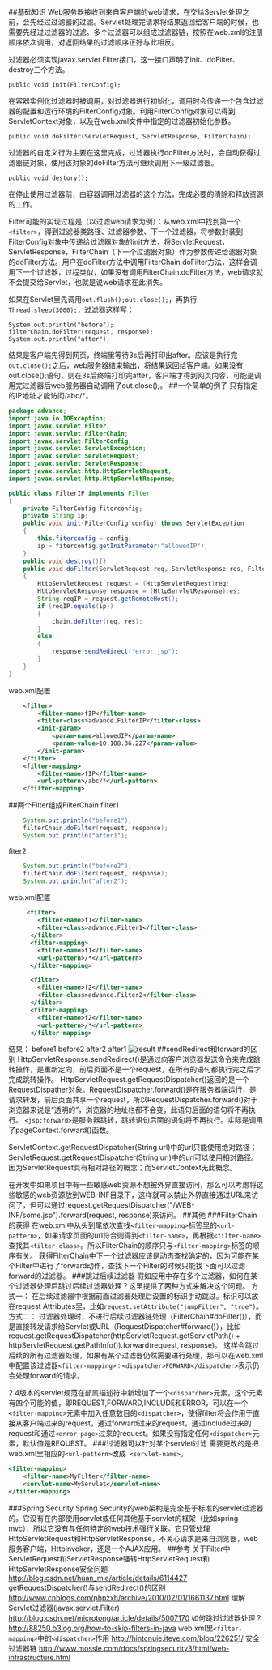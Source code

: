 ##基础知识
Web服务器接收到来自客户端的web请求，在交给Servlet处理之前，会先经过过滤器的过滤。Servlet处理完请求将结果返回给客户端的时候，也需要先经过过滤器的过滤。多个过滤器可以组成过滤器链，按照在web.xml的注册顺序依次调用，对返回结果的过滤顺序正好与此相反。

过滤器必须实现javax.servlet.Filter接口，这一接口声明了init、doFilter、destroy三个方法。

	public void init(FilterConfig);
在容器实例化过滤器时被调用，对过滤器进行初始化，调用时会传递一个包含过滤器的配置和运行环境的FilterConfig对象。利用FilterConfig对象可以得到ServletContext对象，以及在web.xml文件中指定的过滤器初始化参数。

	public void doFilter(ServletRequest, ServletResponse, FilterChain);
过滤器的自定义行为主要在这里完成，过滤器执行doFilter方法时，会自动获得过滤器链对象，使用该对象的doFilter方法可继续调用下一级过滤器。
	
	public void destory();
在停止使用过滤器前，由容器调用过滤器的这个方法，完成必要的清除和释放资源的工作。

Filter可能的实现过程是（以过滤web请求为例）：从web.xml中找到第一个	`<filter>`，得到过滤器类路径、过滤器参数、下一个过滤器，将参数封装到FilterConfig对象中传递给过滤器对象的init方法，将ServletRequest，ServletResponse，FilterChain（下一个过滤器对象）作为参数传递给滤器对象的doFilter方法。用户在doFilter方法中调用FilterChain.doFilter方法，这样会调用下一个过滤器，过程类似，如果没有调用FilterChain.doFilter方法，web请求就不会提交给Servlet，也就是说web请求在此消失。

如果在Servlet里先调用`out.flush();out.close();`，再执行`Thread.sleep(3000);`，过滤器这样写：

	System.out.println("before");
	filterChain.doFilter(request, response);
	System.out.println("after");
结果是客户端先得到网页，终端里等待3s后再打印出after。应该是执行完`out.close();`之后，web服务器结束输出，将结果返回给客户端。如果没有out.close();语句，则在3s后终端打印完after，客户端才得到网页内容，可能是调用完过滤器后web服务器自动调用了out.close();。
##一个简单的例子
只有指定的IP地址才能访问/abc/*。
```java
package advance;
import java.io.IOException;
import javax.servlet.Filter;
import javax.servlet.FilterChain;
import javax.servlet.FilterConfig;
import javax.servlet.ServletException;
import javax.servlet.ServletRequest;
import javax.servlet.ServletResponse;
import javax.servlet.http.HttpServletRequest;
import javax.servlet.http.HttpServletResponse;

public class FilterIP implements Filter
{
	private FilterConfig fiterconfig;
	private String ip;
	public void init(FilterConfig config) throws ServletException
	{
		this.fiterconfig = config;
		ip = fiterconfig.getInitParameter("allowedIP");
	}
	public void destroy(){}
	public void doFilter(ServletRequest req, ServletResponse res, FilterChain chain) throws IOException, ServletException
	{
		HttpServletRequest request = (HttpServletRequest)req;
		HttpServletResponse response = (HttpServletResponse)res;
		String reqIP = request.getRemoteHost();
		if (reqIP.equals(ip))
		{
			chain.doFilter(req, res);
		}
		else
		{
			response.sendRedirect("error.jsp");
		}
	}
}
```
web.xml配置
```xml
	<filter>
		<filter-name>fIP</filter-name>
		<filter-class>advance.FilterIP</filter-class>
		<init-param>
			<param-name>allowedIP</param-name>
			<param-value>10.108.36.227</param-value>
		</init-param>
	</filter>
	<filter-mapping>
		<filter-name>fIP</filter-name>
		<url-pattern>/abc/*</url-pattern>
	</filter-mapping>
```
##两个Filter组成FilterChain
filter1
```java
	System.out.println("before1");
	filterChain.doFilter(request, response);
	System.out.println("after1");
```
fiter2
```java
	System.out.println("before2");
	filterChain.doFilter(request, response);
	System.out.println("after2");
```
web.xml配置
```xml
     <filter>
        <filter-name>f1</filter-name>
        <filter-class>advance.Filter1</filter-class>
      </filter>
      <filter-mapping>
        <filter-name>f1</filter-name>
        <url-pattern>/*</url-pattern>
      </filter-mapping>

      <filter>
        <filter-name>f2</filter-name>
        <filter-class>advance.Filter2</filter-class>
      </filter>
      <filter-mapping>
        <filter-name>f2</filter-name>
        <url-pattern>/*</url-pattern>
      </filter-mapping>
```
结果：
before1
before2
after2
after1
![result](http://img.blog.csdn.net/20150418173811568)
##sendRedirect和forward的区别
HttpServletResponse.sendRedirect()是通过向客户浏览器发送命令来完成跳转操作，是重新定向，前后页面不是一个request，在所有的语句都执行完之后才完成跳转操作。
HttpServletRequest.getRequestDispatcher()返回的是一个RequestDispather对象。RequestDispatcher.forward()是在服务器端运行，是请求转发，前后页面共享一个request，所以RequestDispatcher.forward()对于浏览器来说是“透明的”，浏览器的地址栏都不会变，此语句后面的语句将不再执行。
`<jsp:forward>`是服务器跳转，跳转语句后面的语句将不再执行。实际是调用了pageContext.forward()函数。

ServletContext.getRequestDispatcher(String url)中的url只能使用绝对路径；
ServletRequest.getRequestDispatcher(String url)中的url可以使用相对路径。
因为ServletRequest具有相对路径的概念；而ServletContext无此概念。

在开发中如果项目中有一些敏感web资源不想被外界直接访问，那么可以考虑将这些敏感的web资源放到WEB-INF目录下，这样就可以禁止外界直接通过URL来访问了，但可以通过request.getRequestDispatcher("/WEB-INF/some.jsp").forward(request, response)来访问。
##其他
###FilterChain的获得
在web.xml中从头到尾依次查找`<filter-mapping>`标签里的`<url-pattern>`，如果请求页面的url符合则得到`<filter-name>`，再根据`<filter-name>`查找其`<filter-class>`。所以FilterChain的顺序只与`<filter-mapping>`标签的顺序有关。
获得FilterChain中下一个过滤器应该是动态查找确定的，因为可能在某个Filter中进行了forward动作，查找下一个Filter的时候只能找下面可以过滤forward的过滤器。
###跳过后续过滤器
假如应用中存在多个过滤器，如何在某个过滤器处理后跳过后续过滤器处理？这里提供了两种方式来解决这个问题。
方式一：
在后续过滤器中根据前面过滤器处理后设置的标识手动跳过。标识可以放在request Attributes里，比如`request.setAttribute("jumpFilter", "true")`。
方式二：
过滤器处理时，不进行后续过滤器链处理（FilterChain#doFilter()），而是直接转发请求给Servlet或URL（RequestDispatcher#forward()），比如request.getRequestDispatcher(httpServletRequest.getServletPath() + httpServletRequest.getPathInfo()).forward(request, response)。
这样会跳过后续的所有过滤器处理，如果有某个过滤器仍然需要进行处理，那可以在web.xml中配置该过滤器`<filter-mapping>：<dispatcher>FORWARD</dispatcher>`表示仍会处理forward的请求。

2.4版本的servlet规范在部属描述符中新增加了一个`<dispatcher>`元素，这个元素有四个可能的值，即REQUEST,FORWARD,INCLUDE和ERROR，可以在一个`<filter-mapping>`元素中加入任意数目的`<dispatcher>`，使得filter将会作用于直接从客户端过来的request，通过forward过来的request，通过include过来的request和通过`<error-page>`过来的request。如果没有指定任何`<dispatcher>`元素，默认值是REQUEST。
###过滤器可以针对某个servlet过滤
需要更改的是把web.xml里相应的`<url-pattern>`改成` <servlet-name>`。
```xml
<filter-mapping>
    <filter-name>MyFilter</filter-name>
    <servlet-name>MyServlet</servlet-name>
</filter-mapping>
```
###Spring Security
Spring Security的web架构是完全基于标准的servlet过滤器的。它没有在内部使用servlet或任何其他基于servlet的框架（比如spring mvc），所以它没有与任何特定的web技术强行关联。它只管处理HttpServletRequest和HttpServletResponse，不关心请求是来自浏览器，web服务客户端，HttpInvoker，还是一个AJAX应用。
##参考
关于Filter中ServletRequest和ServletResponse强转HttpServletRequest和HttpServletResponse安全问题
http://blog.csdn.net/huan_mie/article/details/6114427
getRequestDispatcher()与sendRedirect()的区别
http://www.cnblogs.com/phpzxh/archive/2010/02/01/1661137.html
理解Servlet过滤器(javax.servlet.Filter)
http://blog.csdn.net/microtong/article/details/5007170
如何跳过过滤器处理？
http://88250.b3log.org/how-to-skip-filters-in-java
web.xml里`<filter-mapping>`中的`<dispatcher>`作用
http://hintcnuie.iteye.com/blog/226251/
安全过滤器链
http://www.mossle.com/docs/springsecurity3/html/web-infrastructure.html
